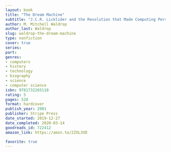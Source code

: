 ```yaml
---
layout: book
title: "The Dream Machine"
subtitle: "J.C.R. Licklider and the Revolution that Made Computing Personal"
author: M. Mitchell Waldrop
author_last: Waldrop
slug: waldrop-the-dream-machine
type: nonfiction
cover: true
series: 
part: 
genres:
- computers
- history
- technology
- biography
- science
- computer science
isbn: 9781732265110
rating: 5
pages: 528
format: hardcover
publish_year: 2001
publisher: Stripe Press
date_started: 2019-12-27
date_completed: 2020-03-14
goodreads_id: 722412
amazon_link: https://amzn.to/2ZXL3VD

favorite: true
---
```

